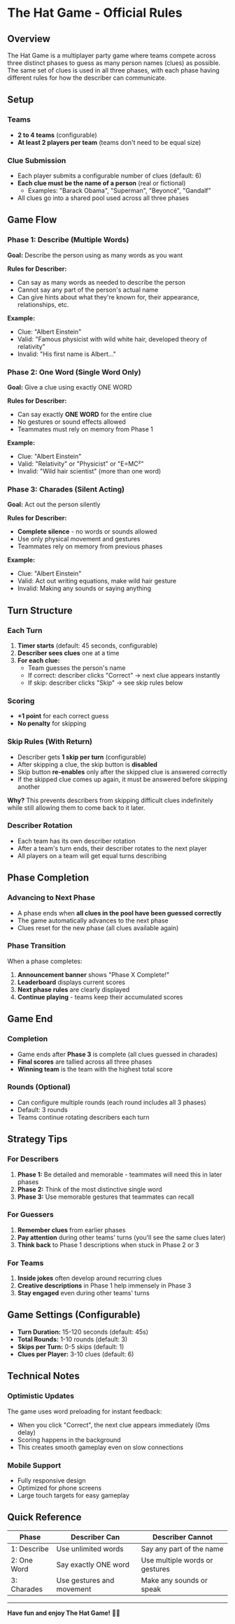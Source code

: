# The Hat Game - Official Rules

## Overview

The Hat Game is a multiplayer party game where teams compete across three distinct phases to guess as many person names (clues) as possible. The same set of clues is used in all three phases, with each phase having different rules for how the describer can communicate.

## Setup

### Teams
- **2 to 4 teams** (configurable)
- **At least 2 players per team** (teams don't need to be equal size)

### Clue Submission
- Each player submits a configurable number of clues (default: 6)
- **Each clue must be the name of a person** (real or fictional)
  - Examples: "Barack Obama", "Superman", "Beyoncé", "Gandalf"
- All clues go into a shared pool used across all three phases

## Game Flow

### Phase 1: Describe (Multiple Words)
**Goal:** Describe the person using as many words as you want

**Rules for Describer:**
- Can say as many words as needed to describe the person
- Cannot say any part of the person's actual name
- Can give hints about what they're known for, their appearance, relationships, etc.

**Example:**
- Clue: "Albert Einstein"
- Valid: "Famous physicist with wild white hair, developed theory of relativity"
- Invalid: "His first name is Albert..."

### Phase 2: One Word (Single Word Only)
**Goal:** Give a clue using exactly ONE WORD

**Rules for Describer:**
- Can say exactly **ONE WORD** for the entire clue
- No gestures or sound effects allowed
- Teammates must rely on memory from Phase 1

**Example:**
- Clue: "Albert Einstein"
- Valid: "Relativity" or "Physicist" or "E=MC²"
- Invalid: "Wild hair scientist" (more than one word)

### Phase 3: Charades (Silent Acting)
**Goal:** Act out the person silently

**Rules for Describer:**
- **Complete silence** - no words or sounds allowed
- Use only physical movement and gestures
- Teammates rely on memory from previous phases

**Example:**
- Clue: "Albert Einstein"
- Valid: Act out writing equations, make wild hair gesture
- Invalid: Making any sounds or saying anything

## Turn Structure

### Each Turn
1. **Timer starts** (default: 45 seconds, configurable)
2. **Describer sees clues** one at a time
3. **For each clue:**
   - Team guesses the person's name
   - If correct: describer clicks "Correct" → next clue appears instantly
   - If skip: describer clicks "Skip" → see skip rules below

### Scoring
- **+1 point** for each correct guess
- **No penalty** for skipping

### Skip Rules (With Return)
- Describer gets **1 skip per turn** (configurable)
- After skipping a clue, the skip button is **disabled**
- Skip button **re-enables** only after the skipped clue is answered correctly
- If the skipped clue comes up again, it must be answered before skipping another

**Why?** This prevents describers from skipping difficult clues indefinitely while still allowing them to come back to it later.

### Describer Rotation
- Each team has its own describer rotation
- After a team's turn ends, their describer rotates to the next player
- All players on a team will get equal turns describing

## Phase Completion

### Advancing to Next Phase
- A phase ends when **all clues in the pool have been guessed correctly**
- The game automatically advances to the next phase
- Clues reset for the new phase (all clues available again)

### Phase Transition
When a phase completes:
1. **Announcement banner** shows "Phase X Complete!"
2. **Leaderboard** displays current scores
3. **Next phase rules** are clearly displayed
4. **Continue playing** - teams keep their accumulated scores

## Game End

### Completion
- Game ends after **Phase 3** is complete (all clues guessed in charades)
- **Final scores** are tallied across all three phases
- **Winning team** is the team with the highest total score

### Rounds (Optional)
- Can configure multiple rounds (each round includes all 3 phases)
- Default: 3 rounds
- Teams continue rotating describers each turn

## Strategy Tips

### For Describers
1. **Phase 1:** Be detailed and memorable - teammates will need this in later phases
2. **Phase 2:** Think of the most distinctive single word
3. **Phase 3:** Use memorable gestures that teammates can recall

### For Guessers
1. **Remember clues** from earlier phases
2. **Pay attention** during other teams' turns (you'll see the same clues later)
3. **Think back** to Phase 1 descriptions when stuck in Phase 2 or 3

### For Teams
1. **Inside jokes** often develop around recurring clues
2. **Creative descriptions** in Phase 1 help immensely in Phase 3
3. **Stay engaged** even during other teams' turns

## Game Settings (Configurable)

- **Turn Duration:** 15-120 seconds (default: 45s)
- **Total Rounds:** 1-10 rounds (default: 3)
- **Skips per Turn:** 0-5 skips (default: 1)
- **Clues per Player:** 3-10 clues (default: 6)

## Technical Notes

### Optimistic Updates
The game uses word preloading for instant feedback:
- When you click "Correct", the next clue appears immediately (0ms delay)
- Scoring happens in the background
- This creates smooth gameplay even on slow connections

### Mobile Support
- Fully responsive design
- Optimized for phone screens
- Large touch targets for easy gameplay

## Quick Reference

| Phase | Describer Can | Describer Cannot |
|-------|--------------|------------------|
| 1: Describe | Use unlimited words | Say any part of the name |
| 2: One Word | Say exactly ONE word | Use multiple words or gestures |
| 3: Charades | Use gestures and movement | Make any sounds or speak |

---

**Have fun and enjoy The Hat Game!** 🎩🎉

